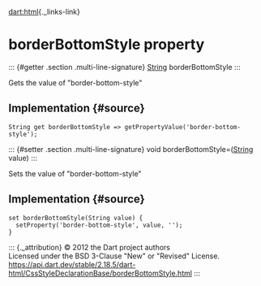 [dart:html](../../dart-html/dart-html-library){._links-link}

borderBottomStyle property
==========================

::: {#getter .section .multi-line-signature}
[String](../../dart-core/string-class) borderBottomStyle
:::

Gets the value of \"border-bottom-style\"

Implementation {#source}
--------------

``` {.language-dart data-language="dart"}
String get borderBottomStyle => getPropertyValue('border-bottom-style');
```

::: {#setter .section .multi-line-signature}
void borderBottomStyle=([String](../../dart-core/string-class) value)
:::

Sets the value of \"border-bottom-style\"

Implementation {#source}
--------------

``` {.language-dart data-language="dart"}
set borderBottomStyle(String value) {
  setProperty('border-bottom-style', value, '');
}
```

::: {._attribution}
© 2012 the Dart project authors\
Licensed under the BSD 3-Clause \"New\" or \"Revised\" License.\
<https://api.dart.dev/stable/2.18.5/dart-html/CssStyleDeclarationBase/borderBottomStyle.html>
:::
